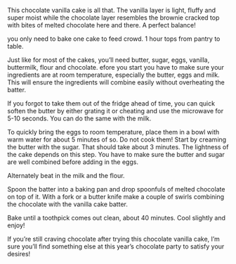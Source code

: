 This chocolate vanilla cake is all that. The vanilla layer is light,
 fluffy and super moist while the chocolate layer resembles the brownie cracked top with bites of melted chocolate here and there.
  A perfect balance!

  you only need to bake one cake to feed crowd. 1 hour tops from pantry to table.

Just like for most of the cakes, you’ll need butter, sugar, eggs, vanilla, buttermilk, flour and chocolate.
efore you start you have to make sure your ingredients are at room temperature, especially the butter, eggs and milk. This will ensure the ingredients will combine easily without overheating the batter.

If you forgot to take them out of the fridge ahead of time, you can quick soften the butter by either grating it or cheating and use the microwave for 5-10 seconds. You can do the same with the milk.

To quickly bring the eggs to room temperature, place them in a bowl with warm water for about 5 minutes of so. Do not cook them! 
Start by creaming the butter with the sugar. That should take about 3 minutes. The lightness of the cake depends on this step. You have to make sure the butter and sugar are well combined before adding in the eggs.

Alternately beat in the milk and the flour.

Spoon the batter into a baking pan and drop spoonfuls of melted chocolate on top of it. With a fork or a butter knife make a couple of swirls combining the chocolate with the vanilla cake batter.

Bake until a toothpick comes out clean, about 40 minutes. Cool slightly and enjoy!

If you’re still craving chocolate after trying this chocolate vanilla cake, I’m sure you’ll find something else at this year’s chocolate party to satisfy your desires!